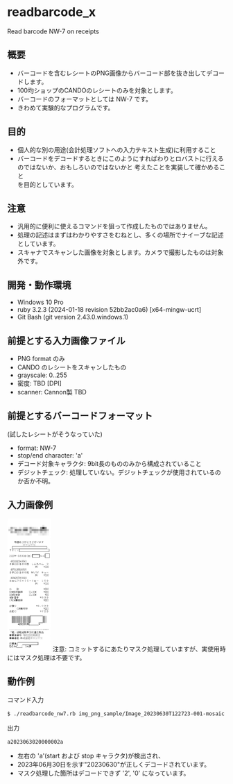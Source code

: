 # readbarcode_x
Read barcode NW-7 on receipts

## 概要
- バーコードを含むレシートのPNG画像からバーコード部を抜き出してデコードします。
- 100均ショップのCANDOのレシートのみを対象とします。
- バーコードのフォーマットとしては NW-7 です。
- きわめて実験的なプログラムです。

## 目的
- 個人的な別の用途(会計処理ソフトへの入力テキスト生成)に利用すること
- バーコードをデコードするときにこのようにすればわりとロバストに行えるのではないか、おもしろいのではないかと
考えたことを実装して確かめること  
を目的としています。

## 注意
- 汎用的に便利に使えるコマンドを狙って作成したものではありません。
- 処理の記述はまずはわかりやすさをむねとし、多くの場所でナイーブな記述としています。
- スキャナでスキャンした画像を対象とします。カメラで撮影したものは対象外です。

## 開発・動作環境
- Windows 10 Pro
- ruby 3.2.3 (2024-01-18 revision 52bb2ac0a6) [x64-mingw-ucrt]
- Git Bash (git version 2.43.0.windows.1)

## 前提とする入力画像ファイル
- PNG format のみ
- CANDO のレシートをスキャンしたもの
- grayscale: 0..255
- 密度: TBD [DPI]
- scanner: Cannon製 TBD
  
## 前提とするバーコードフォーマット
(試したレシートがそうなっていた)
- format: NW-7
- stop/end character: 'a'
- デコード対象キャラクタ: 9bit長のもののみから構成されていること
- デジットチェック: 処理していない。デジットチェックが使用されているのか否か不明。

## 入力画像例
<img src="img_png_sample/Image_20230630T122723-001-mosaic.png" width="20%">
注意: コミットするにあたりマスク処理していますが、実使用時にはマスク処理は不要です。

## 動作例
コマンド入力
```bash
$ ./readbarcode_nw7.rb img_png_sample/Image_20230630T122723-001-mosaic.png
```
出力
```bash
a2023063020000002a
```
- 左右の 'a'(start および stop キャラクタ)が検出され、
- 2023年06月30日を示す"20230630"が正しくデコードされています。
- マスク処理した箇所はデコードできず '2', '0' になっています。
